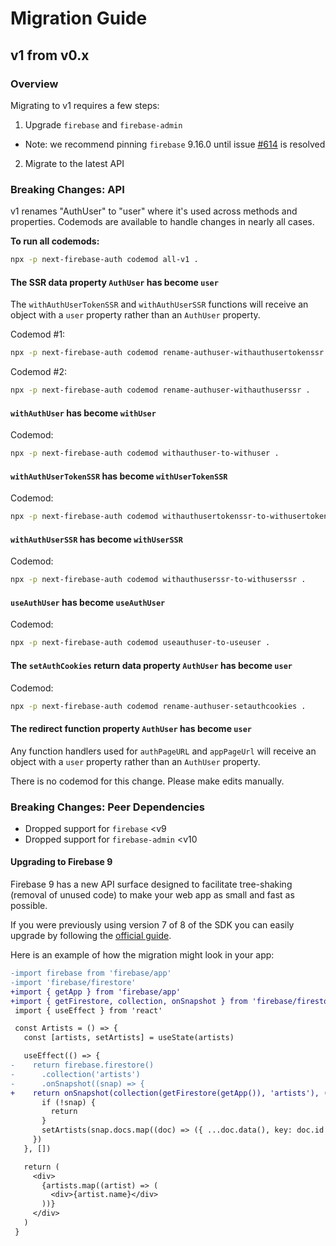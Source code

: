 # Migration Guide

## v1 from v0.x

### Overview

Migrating to v1 requires a few steps:
1. Upgrade `firebase` and `firebase-admin`
  * Note: we recommend pinning `firebase` 9.16.0 until issue [#614](https://github.com/gladly-team/next-firebase-auth/issues/614) is resolved
2. Migrate to the latest API

### Breaking Changes: API

v1 renames "AuthUser" to "user" where it's used across methods and properties. Codemods are available to handle changes in nearly all cases.

**To run all codemods:**

```bash
npx -p next-firebase-auth codemod all-v1 .
```

#### The SSR data property `AuthUser` has become `user`

The `withAuthUserTokenSSR` and `withAuthUserSSR` functions will receive an object with a `user` property rather than an `AuthUser` property.

Codemod #1:

```bash
npx -p next-firebase-auth codemod rename-authuser-withauthusertokenssr .
```

Codemod #2:

```bash
npx -p next-firebase-auth codemod rename-authuser-withauthuserssr .
```

#### `withAuthUser` has become `withUser`

Codemod:

```bash
npx -p next-firebase-auth codemod withauthuser-to-withuser .
```

#### `withAuthUserTokenSSR` has become `withUserTokenSSR`

Codemod:

```bash
npx -p next-firebase-auth codemod withauthusertokenssr-to-withusertokenssr .
```

#### `withAuthUserSSR` has become `withUserSSR`

Codemod:

```bash
npx -p next-firebase-auth codemod withauthuserssr-to-withuserssr .
```

#### `useAuthUser` has become `useAuthUser`

Codemod:

```bash
npx -p next-firebase-auth codemod useauthuser-to-useuser .
```

#### The `setAuthCookies` return data property `AuthUser` has become `user`

Codemod:

```bash
npx -p next-firebase-auth codemod rename-authuser-setauthcookies .
```

#### The redirect function property `AuthUser` has become `user`

Any function handlers used for `authPageURL` and `appPageUrl` will receive an object with a `user` property rather than an `AuthUser` property.

There is no codemod for this change. Please make edits manually.

### Breaking Changes: Peer Dependencies

* Dropped support for `firebase` <v9
* Dropped support for `firebase-admin` <v10

#### Upgrading to Firebase 9

Firebase 9 has a new API surface designed to facilitate tree-shaking (removal of unused code) to make your web app as small and fast as possible.

If you were previously using version 7 of 8 of the SDK you can easily upgrade by following the [official guide](https://firebase.google.com/docs/web/modular-upgrade).

Here is an example of how the migration might look in your app:

```diff
-import firebase from 'firebase/app'
-import 'firebase/firestore'
+import { getApp } from 'firebase/app'
+import { getFirestore, collection, onSnapshot } from 'firebase/firestore'
 import { useEffect } from 'react'

 const Artists = () => {
   const [artists, setArtists] = useState(artists)

   useEffect(() => {
-    return firebase.firestore()
-      .collection('artists')
-      .onSnapshot((snap) => {
+    return onSnapshot(collection(getFirestore(getApp()), 'artists'), (snap) => {
       if (!snap) {
         return
       }
       setArtists(snap.docs.map((doc) => ({ ...doc.data(), key: doc.id })))
     })
   }, [])

   return (
     <div>
       {artists.map((artist) => (
         <div>{artist.name}</div>
       ))}
     </div>
   )
 }
```
